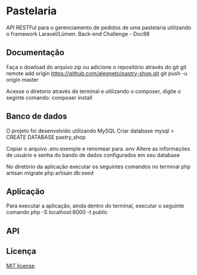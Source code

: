 # Pastelaria

API RESTFul para o gerenciamento de pedidos de uma pastelaria utilizando o framework Laravel/Lúmen.
Back-end Challenge - Doc88

## Documentação

Faça o dowload do arquivo zip ou adicione o repositório através do git
git remote add origin https://github.com/alegneto/pastry-shop.git
git push -u origin master

Acesse o diretorio através de terminal e utilizando o composer, digite o seginte comando:
composer install

## Banco de dados

O projeto foi desenvolvido utilizando MySQL
Criar database
mysql > CREATE DATABASE pastry_shop

Copiar o arquivo .env.exemple e renomear para .env
Altere as informações de usuário e senha do bando de dados configurados em seu database

No diretório da aplicação executar os seguintes comandos no terminal
php artisan migrate
php artisan db:seed

## Aplicação

Para executar a aplicação, ainda dentro do terminal, executar o seguinte comando
php -S localhost:8000 -t public

## API



## Licença

[MIT license](https://opensource.org/licenses/MIT).
